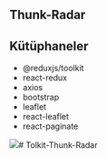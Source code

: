## Thunk-Radar

## Kütüphaneler
- @reduxjs/toolkit
- react-redux
- axios
- bootstrap
- leaflet
- react-leaflet
- react-paginate

<img src="Radar.gif" /># Tolkit-Thunk-Radar
